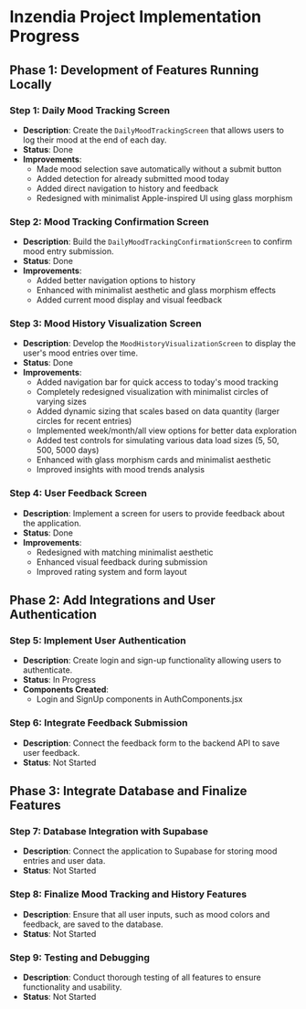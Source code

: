 # Inzendia Project Implementation Progress

## Phase 1: Development of Features Running Locally

### Step 1: Daily Mood Tracking Screen
- **Description**: Create the `DailyMoodTrackingScreen` that allows users to log their mood at the end of each day.
- **Status**: Done
- **Improvements**: 
  - Made mood selection save automatically without a submit button
  - Added detection for already submitted mood today
  - Added direct navigation to history and feedback
  - Redesigned with minimalist Apple-inspired UI using glass morphism

### Step 2: Mood Tracking Confirmation Screen
- **Description**: Build the `DailyMoodTrackingConfirmationScreen` to confirm mood entry submission.
- **Status**: Done
- **Improvements**:
  - Added better navigation options to history
  - Enhanced with minimalist aesthetic and glass morphism effects
  - Added current mood display and visual feedback

### Step 3: Mood History Visualization Screen
- **Description**: Develop the `MoodHistoryVisualizationScreen` to display the user's mood entries over time.
- **Status**: Done
- **Improvements**:
  - Added navigation bar for quick access to today's mood tracking
  - Completely redesigned visualization with minimalist circles of varying sizes
  - Added dynamic sizing that scales based on data quantity (larger circles for recent entries)
  - Implemented week/month/all view options for better data exploration
  - Added test controls for simulating various data load sizes (5, 50, 500, 5000 days)
  - Enhanced with glass morphism cards and minimalist aesthetic
  - Improved insights with mood trends analysis

### Step 4: User Feedback Screen
- **Description**: Implement a screen for users to provide feedback about the application.
- **Status**: Done
- **Improvements**:
  - Redesigned with matching minimalist aesthetic
  - Enhanced visual feedback during submission
  - Improved rating system and form layout

## Phase 2: Add Integrations and User Authentication

### Step 5: Implement User Authentication
- **Description**: Create login and sign-up functionality allowing users to authenticate.
- **Status**: In Progress
- **Components Created**:
  - Login and SignUp components in AuthComponents.jsx

### Step 6: Integrate Feedback Submission
- **Description**: Connect the feedback form to the backend API to save user feedback.
- **Status**: Not Started

## Phase 3: Integrate Database and Finalize Features

### Step 7: Database Integration with Supabase
- **Description**: Connect the application to Supabase for storing mood entries and user data.
- **Status**: Not Started

### Step 8: Finalize Mood Tracking and History Features
- **Description**: Ensure that all user inputs, such as mood colors and feedback, are saved to the database.
- **Status**: Not Started

### Step 9: Testing and Debugging
- **Description**: Conduct thorough testing of all features to ensure functionality and usability.
- **Status**: Not Started 